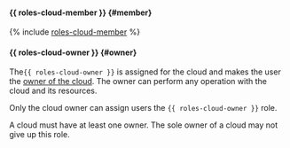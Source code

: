 #### {{ roles-cloud-member }} {#member}

{% include [roles-cloud-member](roles-cloud-member.md) %}

#### {{ roles-cloud-owner }} {#owner}

The`{{ roles-cloud-owner }}` is assigned for the cloud and makes the user the [owner of the cloud](../resource-manager/concepts/resources-hierarchy.md#owner). The owner can perform any operation with the cloud and its resources.

Only the cloud owner can assign users the `{{ roles-cloud-owner }}` role.

A cloud must have at least one owner. The sole owner of a cloud may not give up this role.

